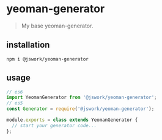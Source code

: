 # yeoman-generator
> My base yeoman-generator.

## installation
```shell
npm i @jswork/yeoman-generator
```

## usage
```js
// es6
import YeomanGenerator from '@jswork/yeoman-generator';
// es5
const Generator = require('@jswork/yeoman-generator');

module.exports = class extends YeomanGenerator {
  // start your generator code...
};
```
